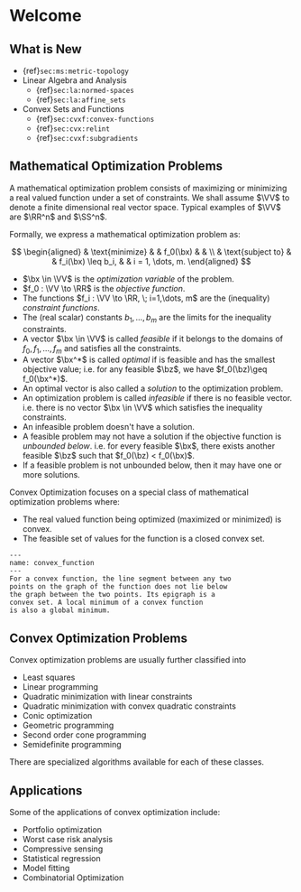 # Welcome


## What is New

* {ref}`sec:ms:metric-topology`
* Linear Algebra and Analysis
  * {ref}`sec:la:normed-spaces`
  * {ref}`sec:la:affine_sets`
* Convex Sets and Functions
  * {ref}`sec:cvxf:convex-functions`
  * {ref}`sec:cvx:relint`
  * {ref}`sec:cvxf:subgradients`


## Mathematical Optimization Problems

A mathematical optimization problem consists of maximizing
or minimizing a real valued function under a set of constraints.
We shall assume $\VV$ to denote a finite dimensional real vector
space. Typical examples of $\VV$ are $\RR^n$ and $\SS^n$.


Formally, we express a mathematical optimization problem as:

$$
\begin{aligned}
  & \text{minimize}  & &  f_0(\bx) & & \\
  & \text{subject to} & & f_i(\bx) \leq b_i, & & i = 1, \dots, m.
\end{aligned}
$$

* $\bx \in \VV$ is the *optimization variable* of the problem.
* $f_0 : \VV \to \RR$ is the *objective function*.
* The functions $f_i : \VV \to \RR, \; i=1,\dots, m$ are the
  (inequality) *constraint functions*.
* The (real scalar) constants $b_1, \dots, b_m$ are the limits for the 
  inequality constraints.
* A vector $\bx \in \VV$ is called *feasible* if it belongs to
  the domains of $f_0, f_1, \dots, f_m$ and satisfies all the
  constraints. 
* A vector $\bx^*$ is called *optimal* if is feasible and has
  the smallest objective value; i.e. for any feasible $\bz$, 
  we have $f_0(\bz)\geq f_0(\bx^*)$. 
* An optimal vector is also called a *solution* to the 
  optimization problem.
* An optimization problem is called *infeasible* if there
  is no feasible vector. i.e. there is no vector $\bx \in \VV$
  which satisfies the inequality constraints.
* An infeasible problem doesn't have a solution.
* A feasible problem may not have a solution if the objective
  function is *unbounded below*. i.e. for every feasible $\bx$, 
  there exists another feasible $\bz$ such that $f_0(\bz) < f_0(\bx)$.
* If a feasible problem is not unbounded below, then it may have
  one or more solutions.

Convex Optimization focuses on a special class of mathematical 
optimization problems where:

* The real valued function being optimized (maximized or minimized)
  is convex.
* The feasible set of values for the function is a closed convex set.



```{figure} images/convex_function.png
---
name: convex_function
---
For a convex function, the line segment between any two
points on the graph of the function does not lie below
the graph between the two points. Its epigraph is a 
convex set. A local minimum of a convex function 
is also a global minimum.
``` 


## Convex Optimization Problems

Convex optimization problems are usually further classified into

* Least squares
* Linear programming
* Quadratic minimization with linear constraints
* Quadratic minimization with convex quadratic constraints
* Conic optimization
* Geometric programming
* Second order cone programming 
* Semidefinite programming 

There are specialized algorithms available for each of these
classes.

## Applications

Some of the applications of convex optimization include:

* Portfolio optimization
* Worst case risk analysis
* Compressive sensing
* Statistical regression
* Model fitting
* Combinatorial Optimization





